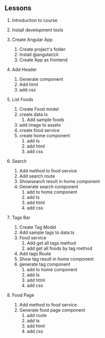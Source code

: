 ## Lessons
1. Introduction to course

2. Install development tools

3. Create Angular App
    1. Create project's folder
    2. Install @angular/cli
    3. Create App as frontend

4. Add Header
    1. Generate component
    2. Add html
    3. add css

5. List Foods
    1. Create Food model
    2. create data.ts
        1. Add sample foods
    3. add image to assets
    4. create food service
    5. create home component
        1. add ts
        2. add html
        3. add css

6. Search
    1. Add method to food service
    2. Add search route
    3. Showsearch result in home component
    4. Generate search component
        1. add to home component
        2. add ts
        3. add html
        4. add css

7. Tags Bar
    1. Create Tag Model
    2. Add sample tags to data.ts
    3. Food service
        1. Add get all tags method
        2. add get all foods by tag method
    4. Add tags Route
    5. Show tag result in home component
    6. generate tag component
        1. add to home component
        2. add ts
        3. add html
        4. add css

8. Food Page
    1. Add method to food service
    2. Generate food page component
        1. add route
        2. add ts
        3. add html
        4. add css
